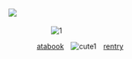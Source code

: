 # ![](https://komarev.com/ghpvc/?username=graveyardletters&color=750006&style=plastic&label= + +subscribe+to+have+the+one+on+the+right+executed+ ) 
      ![1](https://github.com/user-attachments/assets/4ace2985-d50f-4204-b570-9b007e7e2d56)

    [atabook](https://deathsdespair.atabook.org/) ![cute1](https://github.com/user-attachments/assets/930b7181-5d9e-4fcc-baf0-75b663d98f43) [rentry](https://rentry.co/deaths-despair)
